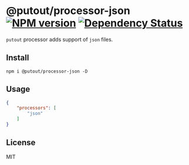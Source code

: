 # @putout/processor-json [![NPM version][NPMIMGURL]][NPMURL] [![Dependency Status][DependencyStatusIMGURL]][DependencyStatusURL]

[NPMIMGURL]:                https://img.shields.io/npm/v/@putout/processor-json.svg?style=flat&longCache=true
[NPMURL]:                   https://npmjs.org/package/@putout/processor-json "npm"

[DependencyStatusURL]:      https://david-dm.org/coderaiser/putout?path=packages/processor-json
[DependencyStatusIMGURL]:   https://david-dm.org/coderaiser/putout.svg?path=packages/processor-json

`putout` processor adds support of `json` files.

## Install

```
npm i @putout/processor-json -D
```

## Usage

```json
{
    "processors": [
        "json"
    ]
}
```

## License

MIT

